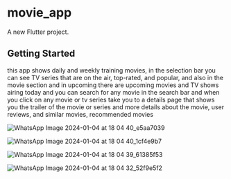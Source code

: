 # movie_app

A new Flutter project.

## Getting Started

this app shows daily and weekly training movies, in the selection bar you can see TV series that are on the air, top-rated, and popular, and also in the movie section and in upcoming there are upcoming movies and TV shows airing today and you can search for any movie in the search bar and when you click on any movie or tv series take you to a details page that shows you the trailer of the movie or series and more details about the movie, user reviews, and similar movies, recommended movies


![WhatsApp Image 2024-01-04 at 18 04 40_e5aa7039](https://github.com/Gehad-Elsady/Cinemate-app/assets/117448563/e0d2aaaf-59be-457f-9db2-ac0b87fbdad2)

![WhatsApp Image 2024-01-04 at 18 04 40_1cf4e9b7](https://github.com/Gehad-Elsady/Cinemate-app/assets/117448563/328e6553-db67-4cde-bb91-2053aad57521)

![WhatsApp Image 2024-01-04 at 18 04 39_61385f53](https://github.com/Gehad-Elsady/Cinemate-app/assets/117448563/4ba53687-b5f7-4005-a3e4-accd1d304df3)

![WhatsApp Image 2024-01-04 at 18 04 32_52f9e5f2](https://github.com/Gehad-Elsady/Cinemate-app/assets/117448563/d65db996-df16-48d9-a88a-c347dc277af7)

